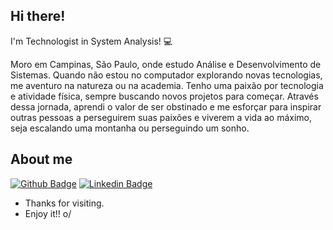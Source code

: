 ## Hi there!
 
I'm Technologist in System Analysis! :computer:

Moro em Campinas, São Paulo, onde estudo Análise e Desenvolvimento de Sistemas. Quando não estou no computador explorando novas tecnologias, me aventuro na natureza ou na academia. Tenho uma paixão por tecnologia e atividade física, sempre buscando novos projetos para começar. Através dessa jornada, aprendi o valor de ser obstinado e me esforçar para inspirar outras pessoas a perseguirem suas paixões e viverem a vida ao máximo, seja escalando uma montanha ou perseguindo um sonho.

 
## About me
[![Github Badge](https://img.shields.io/badge/-Github-000?style=flat-square&logo=Github&logoColor=white&link=LINK_GIT)](https://github.com/guilhermepeppi)
[![Linkedin Badge](https://img.shields.io/badge/-LinkedIn-blue?style=flat-square&logo=Linkedin&logoColor=white&link=LINK_LINKEDIN)](https://www.linkedin.com/in/guilhermepeppi/)

- Thanks for visiting.
- Enjoy it!! o/

<!---
guilhermepeppi/guilhermepeppi is a ✨ special ✨ repository because its `README.md` (this file) appears on your GitHub profile.
You can click the Preview link to take a look at your changes.
--->
